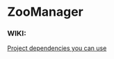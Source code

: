 # ZooManager 

### WIKI:
[Project dependencies you can use](https://github.com/MattyJacques/ZooManager/wiki/Dependencies)
